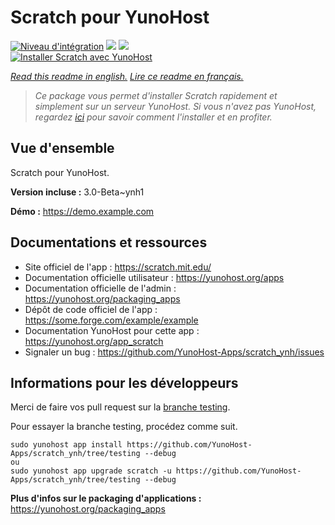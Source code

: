# Scratch pour YunoHost

[![Niveau d'intégration](https://dash.yunohost.org/integration/scratch.svg)](https://dash.yunohost.org/appci/app/scratch) ![](https://ci-apps.yunohost.org/ci/badges/scratch.status.svg) ![](https://ci-apps.yunohost.org/ci/badges/scratch.maintain.svg)  
[![Installer Scratch avec YunoHost](https://install-app.yunohost.org/install-with-yunohost.svg)](https://install-app.yunohost.org/?app=scratch)

*[Read this readme in english.](./README.md)*
*[Lire ce readme en français.](./README_fr.md)*

> *Ce package vous permet d'installer Scratch rapidement et simplement sur un serveur YunoHost.
Si vous n'avez pas YunoHost, regardez [ici](https://yunohost.org/#/install) pour savoir comment l'installer et en profiter.*

## Vue d'ensemble

Scratch pour YunoHost.

**Version incluse :** 3.0-Beta~ynh1

**Démo :** https://demo.example.com

## Documentations et ressources

* Site officiel de l'app : https://scratch.mit.edu/
* Documentation officielle utilisateur : https://yunohost.org/apps
* Documentation officielle de l'admin : https://yunohost.org/packaging_apps
* Dépôt de code officiel de l'app : https://some.forge.com/example/example
* Documentation YunoHost pour cette app : https://yunohost.org/app_scratch
* Signaler un bug : https://github.com/YunoHost-Apps/scratch_ynh/issues

## Informations pour les développeurs

Merci de faire vos pull request sur la [branche testing](https://github.com/YunoHost-Apps/scratch_ynh/tree/testing).

Pour essayer la branche testing, procédez comme suit.
```
sudo yunohost app install https://github.com/YunoHost-Apps/scratch_ynh/tree/testing --debug
ou
sudo yunohost app upgrade scratch -u https://github.com/YunoHost-Apps/scratch_ynh/tree/testing --debug
```

**Plus d'infos sur le packaging d'applications :** https://yunohost.org/packaging_apps